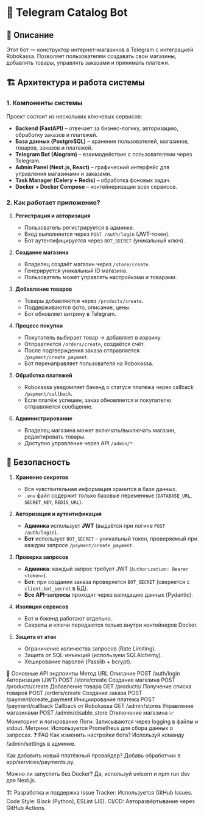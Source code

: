 # 🤖 Telegram Catalog Bot  

## 📌 Описание  
Этот бот — конструктор интернет-магазинов в Telegram с интеграцией Robokassa. Позволяет пользователям создавать свои магазины, добавлять товары, управлять заказами и принимать платежи.

## 🏗 **Архитектура и работа системы**  
### **1. Компоненты системы**  
Проект состоит из нескольких ключевых сервисов:
- **Backend (FastAPI)** – отвечает за бизнес-логику, авторизацию, обработку заказов и платежей.
- **База данных (PostgreSQL)** – хранение пользователей, магазинов, товаров, заказов и платежей.
- **Telegram Bot (Aiogram)** – взаимодействие с пользователями через Telegram.
- **Admin Panel (Next.js, React)** – графический интерфейс для управления магазинами и заказами.
- **Task Manager (Celery + Redis)** – обработка фоновых задач.
- **Docker + Docker Compose** – контейнеризация всех сервисов.

### **2. Как работает приложение?**  
1. **Регистрация и авторизация**
   - Пользователь регистрируется в админке.
   - Вход выполняется через `POST /auth/login` (JWT-токен).
   - Бот аутентифицируется через `BOT_SECRET` (уникальный ключ).

2. **Создание магазина**
   - Владелец создаёт магазин через `/store/create`.
   - Генерируется уникальный ID магазина.
   - Пользователь может управлять настройками и товарами.

3. **Добавление товаров**
   - Товары добавляются через `/products/create`.
   - Поддерживаются фото, описание, цены.
   - Бот обновляет витрину в Telegram.

4. **Процесс покупки**
   - Покупатель выбирает товар → добавляет в корзину.
   - Отправляется `/orders/create`, создаётся счёт.
   - После подтверждения заказа отправляется `/payment/create_payment`.
   - Бот перенаправляет пользователя на Robokassa.

5. **Обработка платежей**
   - Robokassa уведомляет бэкенд о статусе платежа через callback `/payment/callback`.
   - Если платёж успешен, заказ обновляется и покупателю отправляется сообщение.

6. **Администрирование**
   - Владелец магазина может включать/выключать магазин, редактировать товары.
   - Доступно управление через API `/admin/*`.

## 🔐 **Безопасность**  
1. **Хранение секретов**
   - Вся чувствительная информация хранится в базе данных.
   - `.env` файл содержит только базовые переменные (`DATABASE_URL`, `SECRET_KEY`, `REDIS_URL`).

2. **Авторизация и аутентификация**
   - **Админка** использует **JWT** (выдаётся при логине `POST /auth/login`).
   - **Бот** использует `BOT_SECRET` – уникальный токен, проверяемый при каждом запросе `/payment/create_payment`.

3. **Проверка запросов**
   - **Админка**: каждый запрос требует JWT (`Authorization: Bearer <token>`).
   - **Бот**: при создании заказа проверяется `BOT_SECRET` (сверяется с `client.bot_secret` в БД).
   - **Все API-запросы** проходят через валидацию данных (Pydantic).

4. **Изоляция сервисов**
   - Бот и бэкенд работают отдельно.
   - Секреты и ключи передаются только внутри контейнеров Docker.

5. **Защита от атак**
   - Ограничение количества запросов (Rate Limiting).
   - Защита от SQL-инъекций (используем SQLAlchemy).
   - Хеширование паролей (Passlib + bcrypt).

🚀 Основные API эндпоинты
Метод	URL	Описание
POST	/auth/login	Авторизация (JWT)
POST	/store/create	Создание магазина
POST	/products/create	Добавление товара
GET	/products/	Получение списка товаров
POST	/orders/create	Создание заказа
POST	/payment/create_payment	Инициирование платежа
POST	/payment/callback	Callback от Robokassa
GET	/admin/stores	Управление магазинами
POST	/admin/disable_store	Отключение магазина
📈 Мониторинг и логирование
Логи: Записываются через logging в файлы и stdout.
Метрики: Используется Prometheus для сбора данных о запросах.
❓ FAQ
Как изменить настройки бота?
Используй команду /admin/settings в админке.

Как добавить новый платёжный провайдер?
Добавь обработчик в app/services/payments.py.

Можно ли запустить без Docker?
Да, используй uvicorn и npm run dev для Next.js.

🏗 Разработка и поддержка
Issue Tracker: Используется GitHub Issues.
Code Style: Black (Python), ESLint (JS).
CI/CD: Авторазвёртывание через GitHub Actions.
